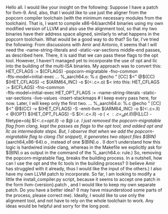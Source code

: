 Hello all. I would like your insight on the following:
Suppose I have a patch for llvm-9. And, also, that I would like to use just the aligner from the popcorn compiler toolchain (with the minimum necessary modules from the toolchain).
That is, I want to compile x86-64/aarch64 binaries using my own modified version of LLVM and also use the alignment tool, so that my two binaries have their address space aligned, similarly to what happens in the popcorn toolchain.
What would be a good way to do that?
So far, I've tried the following:
   From discussions with Amir and Antonio, it seems that I will need the -name-string-literals and -static-var-sections middle-end passes, as described here.
   There, it is said that we can pass these flags to the opt tool.
   However, I haven't managed yet to incorporate the use of opt and llc into the building of the multi-ISA binaries.
   My approach was to convert this:
HET_CFLAGS := $(CFLAGS) -popcorn-migratable -fno-common \
              -ftls-model=initial-exec
...
%_aarch64.o: %.c
	@echo " [CC] $<"
	@$(CC) $(HET_CFLAGS) -c $(ARM64_INC) -o $(<:.c=.o) $<
   into this:
HET_CFLAGS := $(CFLAGS) -fno-common \
              -ftls-model=initial-exec
HET_OPT_FLAGS := -name-string-literals -static-var-sections -live-values -insert-stackmaps # I keep every pass here, for now. Later, I will keep only the first two.
...
%_aarch64.o: %.c
	@echo " [CC] $<"
	@$(CC) -v $(HET_CFLAGS) -S -emit-llvm $(ARM64_INC) -o $(<:.c=.ll) $<
	@$(OPT) $(HET_OPT_FLAGS) -S $(<:.c=.ll) -o $(<:.c=_opt.ll)
	@$(LLC) -filetype=obj $(<:.c=_opt.ll) -o $@
   i.e. I just removed the popcorn-migratable flag from clang, kept the passes as flags to the opt tool, and added opt and llc as intermediate steps.
   But, I observe that when we add the popcorn-migratable flag to clang (1st snippet), it generates two object files $(BIN)_{aarch64,x86-64}.o , instead of one  $(BIN).o .
   (I don't understand how this logic is hardwired inside clang, whereas in the Makefile we explicitly ask for $(BIN).o as output in the command of the %_aarch64.o: rule.)
   So, removing the popcorn-migratable flag, breaks the building process.
   In a nutshell, how can I use the opt and the llc tools in the building process? (I believe Amir has struggled with it already, thus I would like the input of the others.)
I also have my own LLVM patch to incorporate.
So far, I am looking to modify a little the install_compiler.py script, because it seems to accept one patch in the form llvm-{version}.patch , and I would like to keep my own separate patch.
Do you have a better idea?
(I may have misunderstood some parts of the process, please correct me).
Ideally, I would like to use only the alignment tool, and not have to rely on the whole toolchain to work.
Any ideas would be helpful and sorry for the long post.